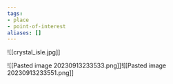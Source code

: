 ```yaml
---
tags:
- place
- point-of-interest
aliases: []
---
```

![[crystal_isle.jpg]]

![[Pasted image 20230913233533.png]]![[Pasted image 20230913233551.png]]
